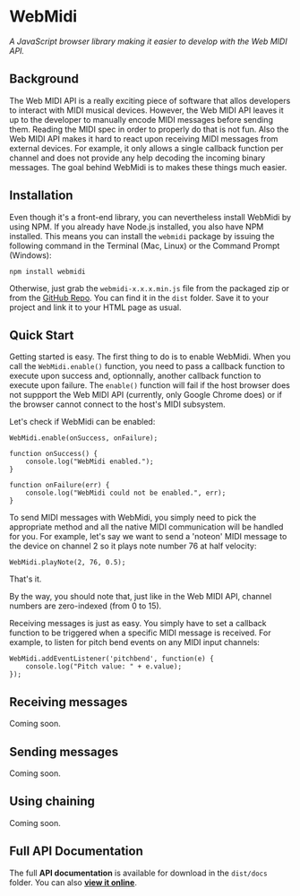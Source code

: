 # WebMidi
_A JavaScript browser library making it easier to develop with the Web MIDI API._

## Background

The Web MIDI API is a really exciting piece of software that allos developers to interact
with MIDI musical devices. However, the Web MIDI API leaves it up to the developer to
manually encode MIDI messages before sending them. Reading the MIDI spec in order to
properly do that is not fun. Also the Web MIDI API makes it hard to react upon receiving 
MIDI messages from external devices. For example, it only allows a single callback 
function per channel and does not provide any help decoding the incoming binary messages. 
The goal behind WebMidi is to makes these things much easier.

## Installation

Even though it's a front-end library, you can nevertheless install WebMidi by using NPM.
If you already have Node.js installed, you also have NPM installed. This means you can
install the `webmidi` package by issuing the following command in the Terminal (Mac, 
Linux) or the Command Prompt (Windows):

    npm install webmidi

Otherwise, just grab the `webmidi-x.x.x.min.js` file from the packaged zip or from the
[GitHub Repo](https://github.com/cotejp/webmidi). You can find it in the `dist` folder. 
Save it to your project and link it to your HTML page as usual.

## Quick Start

Getting started is easy. The first thing to do is to enable WebMidi. When you call the
`WebMidi.enable()` function, you need to pass a callback function to execute upon success
and, optionnally, another callback function to execute upon failure. The `enable()` 
function will fail if the host browser does not suppport the Web MIDI API (currently, only 
Google Chrome does) or if the browser cannot connect to the host's MIDI subsystem.

Let's check if WebMidi can be enabled: 

    WebMidi.enable(onSuccess, onFailure);

    function onSuccess() {
        console.log("WebMidi enabled.");
    }

    function onFailure(err) {
        console.log("WebMidi could not be enabled.", err);
    }

To send MIDI messages with WebMidi, you simply need to pick the appropriate method and all
the native MIDI communication will be handled for you. For example, let's say we want to
send a 'noteon' MIDI message to the device on channel 2 so it plays note number 76 at half
velocity:

    WebMidi.playNote(2, 76, 0.5);

That's it.

By the way, you should note that, just like in the Web MIDI API, channel numbers are
zero-indexed (from 0 to 15).

Receiving messages is just as easy. You simply have to set a callback function to be
triggered when a specific MIDI message is received. For example, to listen for pitch bend
events on any MIDI input channels:

    WebMidi.addEventListener('pitchbend', function(e) {
        console.log("Pitch value: " + e.value);
    });


## Receiving messages

Coming soon.

## Sending messages

Coming soon.

## Using chaining

Coming soon.

## Full API Documentation

The full **API documentation** is available for download in the `dist/docs` folder. You
can also **[view it online](http://cotejp.github.io/node-phidgets/docs/)**.
